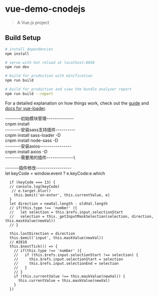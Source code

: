 # vue-demo-cnodejs

> A Vue.js project

## Build Setup

``` bash
# install dependencies
npm install

# serve with hot reload at localhost:8050
npm run dev

# build for production with minification
npm run build

# build for production and view the bundle analyzer report
npm run build --report
```

For a detailed explanation on how things work, check out the [guide](http://vuejs-templates.github.io/webpack/) and [docs for vue-loader](http://vuejs.github.io/vue-loader).


--------初始模块管理--------------\
cnpm install\
--------安装sass支持插件----------\
cnpm install sass-loader -D\
cnpm install node-sass -D\
--------安装axios----------------\
cnpm install axios -D\
--------需要用的插件--------------\

-------插件修改------------------\
      let keyCode = window.event ? e.keyCode:e.which

      if (keyCode === 13) {
      // console.log(keyCode)
       // e.target.blur()
        this.$emit('on-enter', this.currentValue, e)
      }
      let direction = newVal.length - oldVal.length
      // if(this.type !== 'number' ){
      //   let selection = this.$refs.input.selectionStart
      //   selection = this._getInputMaskSelection(selection, direction, this.maskValue(newVal))
      // }

      this.lastDirection = direction
      this.$emit('input', this.maskValue(newVal))
      // #2810
      this.$nextTick(() => {
        // if(this.type !== 'number' ){
        //   if (this.$refs.input.selectionStart !== selection) {
        //     this.$refs.input.selectionStart = selection
        //     this.$refs.input.selectionEnd = selection
        //   }
        // }
        if (this.currentValue !== this.maskValue(newVal)) {
          this.currentValue = this.maskValue(newVal)
        }
      })
